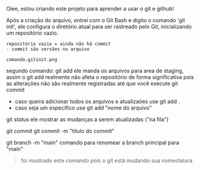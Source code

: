 Oiee, estou criando este projeto para aprender a usar o git e github! 

Após a criação do arquivo, entrei com o Git Bash e digito o comando 'git init', ele configura o diretório atual para ser rastreado pelo Git, inicializando um repositório vazio.

    repositório vazio = ainda não há commit
    - commit são versões no arquivo
    
    comando.gitinit.png

segundo comando: git add
ele manda os arquivos para area de staging, assim o git add realmente não afeta o repositório de forma significativa pois as alterações não são realmente registradas até que você execute git commit
 
  - caso queira adicionar todos os arquivos e atualizaões use 
    git add .
  - caso seja um específico use
    git add "nome do arquivo"

git status
ele mostrar as mudanças a serem atualizadas ("na fila")

git commit 
 git commit -m "titulo do commit"

git branch -m "main"
 comando para renomear a branch principal para "main"
 > foi mostrado este comando pois o git está mudando sua nomeclatura


